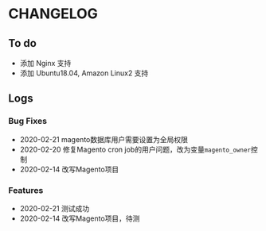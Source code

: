 # CHANGELOG

## To do

* 添加 Nginx 支持
* 添加 Ubuntu18.04, Amazon Linux2 支持

## Logs

### Bug Fixes

* 2020-02-21  magento数据库用户需要设置为全局权限
* 2020-02-20  修复Magento cron job的用户问题，改为变量```magento_owner```控制
* 2020-02-14  改写Magento项目

### Features
* 2020-02-21  测试成功
* 2020-02-14  改写Magento项目，待测
